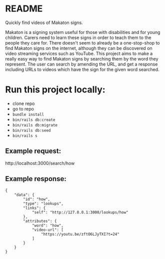 # README
Quickly find videos of Makaton signs.

Makaton is a signing system useful for those with disabilities and for young children. Carers need to learn these signs in order to teach them to the people they care for. There doesn't seem to already be a one-stop-shop to find Makaton signs on the internet, although they can be discovered on video streaming services such as YouTube. This project aims to make a really easy way to find Makaton signs by searching them by the word they represent. The user can search by amending the URL, and get a response including URLs to videos which have the sign for the given word searched.

# Run this project locally:

- clone repo
- go to repo
- `bundle install`
- `bin/rails db:create`
- `bin/rails db:migrate`
- `bin/rails db:seed`
- `bin/rails s`

## Example request:
http://localhost:3000/search/how

## Example response:
```
{
    "data": {
        "id": "how",
        "type": "lookups",
        "links": {
            "self": "http://127.0.0.1:3000/lookups/how"
        },
        "attributes": {
            "word": "how",
            "video-url": [
                "https://youtu.be/zftO6LJyTXI?t=24"
            ]
        }
    }
}
```
